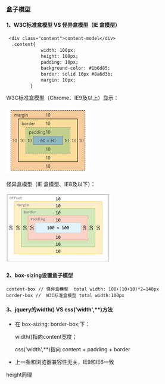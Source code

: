 ### 盒子模型

#### 1、W3C标准盒模型 VS 怪异盒模型（IE 盒模型）
```
 <div class="content">content-model</div>
  .content{
             width: 100px;
             height: 100px;
             padding: 10px;
             background-color: #1b6d85;
             border: solid 10px #8a6d3b;
             margin: 10px;
         }
```
W3C标准盒模型（Chrome、IE9及以上）显示：

![](/assets/box.png)

怪异盒模型（IE 盒模型、IE8及以下）：

![](/assets/box-ie.png)

#### 2、box-sizing设置盒子模型
```
content-box // 怪异盒模型  total width: 100+(10+10)*2=140px
border-box //  W3C标准盒模型 total width:100px
```


#### 3、jquery的width() VS css('width',**)方法

* 在 box-sizing: border-box;下：

  width()指向content宽度；

  css('width',**)指向 content + padding + border
* 上一条和浏览器兼容性无关，IE9和IE6一致

height同理

